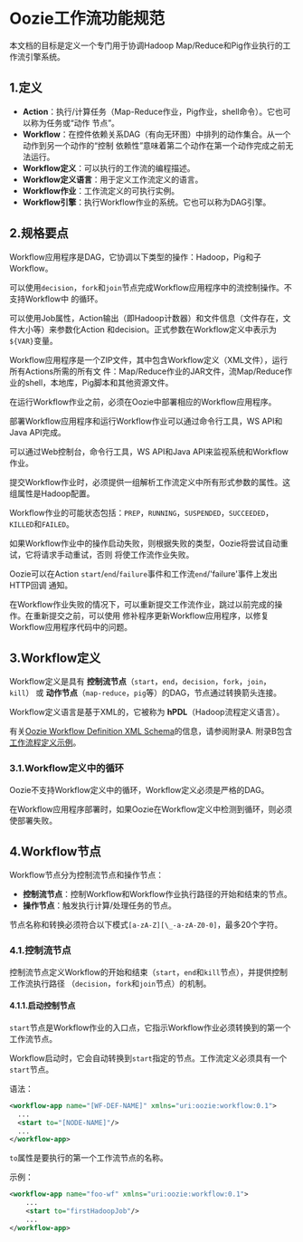 Oozie工作流功能规范
================================================================================
本文档的目标是定义一个专门用于协调Hadoop Map/Reduce和Pig作业执行的工作流引擎系统。

## 1.定义
+ **Action**：执行/计算任务（Map-Reduce作业，Pig作业，shell命令）。它也可以称为任务或“动作
节点”。
+ **Workflow**：在控件依赖关系DAG（有向无环图）中排列的动作集合。从一个动作到另一个动作的“控制
依赖性”意味着第二个动作在第一个动作完成之前无法运行。
+ **Workflow定义**：可以执行的工作流的编程描述。
+ **Workflow定义语言**：用于定义工作流定义的语言。
+ **Workflow作业**：工作流定义的可执行实例。
+ **Workflow引擎**：执行Workflow作业的系统。它也可以称为DAG引擎。

## 2.规格要点
Workflow应用程序是DAG，它协调以下类型的操作：Hadoop，Pig和子Workflow。

可以使用`decision`，`fork`和`join`节点完成Workflow应用程序中的流控制操作。不支持Workflow中
的循环。

可以使用Job属性，Action输出（即Hadoop计数器）和文件信息（文件存在，文件大小等）来参数化Action
和decision。正式参数在Workflow定义中表示为`${VAR}`变量。

Workflow应用程序是一个ZIP文件，其中包含Workflow定义（XML文件），运行所有Actions所需的所有文
件：Map/Reduce作业的JAR文件，流Map/Reduce作业的shell，本地库，Pig脚本和其他资源文件。

在运行Workflow作业之前，必须在Oozie中部署相应的Workflow应用程序。

部署Workflow应用程序和运行Workflow作业可以通过命令行工具，WS API和Java API完成。

可以通过Web控制台，命令行工具，WS API和Java API来监视系统和Workflow作业。

提交Workflow作业时，必须提供一组解析工作流定义中所有形式参数的属性。这组属性是Hadoop配置。

Workflow作业的可能状态包括：`PREP`，`RUNNING`，`SUSPENDED`，`SUCCEEDED`，`KILLED`和`FAILED`。

如果Workflow作业中的操作启动失败，则根据失败的类型，Oozie将尝试自动重试，它将请求手动重试，否则
将使工作流作业失败。

Oozie可以在Action `start`/`end`/`failure`事件和工作流`end`/'failure'事件上发出HTTP回调
通知。

在Workflow作业失败的情况下，可以重新提交工作流作业，跳过以前完成的操作。在重新提交之前，可以使用
修补程序更新Workflow应用程序，以修复Workflow应用程序代码中的问题。

## 3.Workflow定义
Workflow定义是具有 **控制流节点**（`start`，`end`，`decision`，`fork`，`join`，`kill`）
或 **动作节点**（`map-reduce`，`pig`等）的DAG，节点通过转换箭头连接。

Workflow定义语言是基于XML的，它被称为 **hPDL**（Hadoop流程定义语言）。

有关[Oozie Workflow Definition XML Schema](http://oozie.apache.org/docs/4.3.1/WorkflowFunctionalSpec.html#OozieWFSchema)的信息，请参阅附录A. 附录B包含
[工作流程定义示例](http://oozie.apache.org/docs/4.3.1/WorkflowFunctionalSpec.html#OozieWFExamples)。

### 3.1.Workflow定义中的循环
Oozie不支持Workflow定义中的循环，Workflow定义必须是严格的DAG。

在Workflow应用程序部署时，如果Oozie在Workflow定义中检测到循环，则必须使部署失败。

## 4.Workflow节点
Workflow节点分为控制流节点和操作节点：
+ **控制流节点**：控制Workflow和Workflow作业执行路径的开始和结束的节点。
+ **操作节点**：触发执行计算/处理任务的节点。

节点名称和转换必须符合以下模式`[a-zA-Z][\_-a-zA-Z0-0]`，最多20个字符。

### 4.1.控制流节点
控制流节点定义Workflow的开始和结束（`start`，`end`和`kill`节点），并提供控制工作流执行路径
（`decision`，`fork`和`join`节点）的机制。

#### 4.1.1.启动控制节点
`start`节点是Workflow作业的入口点，它指示Workflow作业必须转换到的第一个工作流节点。

Workflow启动时，它会自动转换到`start`指定的节点。工作流定义必须具有一个`start`节点。

语法：
```xml
<workflow-app name="[WF-DEF-NAME]" xmlns="uri:oozie:workflow:0.1">
  ...
  <start to="[NODE-NAME]"/>
  ...
</workflow-app>
```
`to`属性是要执行的第一个工作流节点的名称。

示例：
```xml
<workflow-app name="foo-wf" xmlns="uri:oozie:workflow:0.1">
    ...
    <start to="firstHadoopJob"/>
    ...
</workflow-app>
```